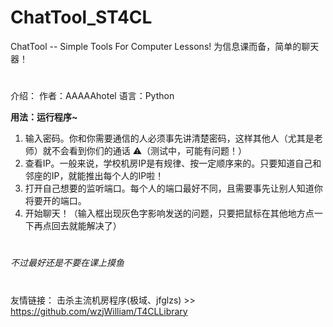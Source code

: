 # ChatTool_ST4CL
ChatTool -- Simple Tools For Computer Lessons! 
为信息课而备，简单的聊天器！
#

介绍：
作者：AAAAAhotel
语言：Python

**用法：运行程序~**

  1. 输入密码。你和你需要通信的人必须事先讲清楚密码，这样其他人（尤其是老师）就不会看到你们的通话   ⚠（测试中，可能有问题！）
  2. 查看IP。一般来说，学校机房IP是有规律、按一定顺序来的。只要知道自己和邻座的IP，就能推出每个人的IP啦！
  3. 打开自己想要的监听端口。每个人的端口最好不同，且需要事先让别人知道你将要开的端口。
  4. 开始聊天！（输入框出现灰色字影响发送的问题，只要把鼠标在其他地方点一下再点回去就能解决了）
#
_不过最好还是不要在课上摸鱼_
# 
友情链接：
击杀主流机房程序(极域、jfglzs) >> https://github.com/wzjWilliam/T4CLLibrary
